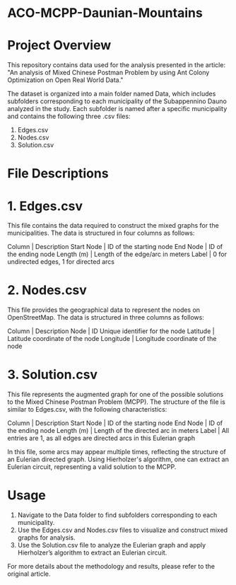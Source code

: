# ACO-MCPP-Daunian-Mountains

# Project Overview
This repository contains data used for the analysis presented in the article:
"An analysis of Mixed Chinese Postman Problem by using Ant Colony Optimization on Open Real World Data."

The dataset is organized into a main folder named Data, which includes subfolders corresponding to each municipality of the Subappennino Dauno analyzed in the study. Each subfolder is named after a specific municipality and contains the following three .csv files:
1. Edges.csv
2. Nodes.csv
3. Solution.csv


# File Descriptions
# 1. Edges.csv
This file contains the data required to construct the mixed graphs for the municipalities. The data is structured in four columns as follows:

Column	| Description
Start Node	| ID of the starting node
End Node	| ID of the ending node
Length (m)	| Length of the edge/arc in meters
Label	| 0 for undirected edges, 1 for directed arcs

# 2. Nodes.csv
This file provides the geographical data to represent the nodes on OpenStreetMap. The data is structured in three columns as follows:

Column	| Description
Node | ID	Unique identifier for the node
Latitude	| Latitude coordinate of the node
Longitude	| Longitude coordinate of the node

# 3. Solution.csv
This file represents the augmented graph for one of the possible solutions to the Mixed Chinese Postman Problem (MCPP). The structure of the file is similar to Edges.csv, with the following characteristics:

Column	| Description
Start Node	| ID of the starting node
End Node	| ID of the ending node
Length (m)	| Length of the directed arc in meters
Label	| All entries are 1, as all edges are directed arcs in this Eulerian graph

In this file, some arcs may appear multiple times, reflecting the structure of an Eulerian directed graph. Using Hierholzer's algorithm, one can extract an Eulerian circuit, representing a valid solution to the MCPP.


# Usage
1. Navigate to the Data folder to find subfolders corresponding to each municipality.
2. Use the Edges.csv and Nodes.csv files to visualize and construct mixed graphs for analysis.
3. Use the Solution.csv file to analyze the Eulerian graph and apply Hierholzer’s algorithm to extract an Eulerian circuit.

For more details about the methodology and results, please refer to the original article.
